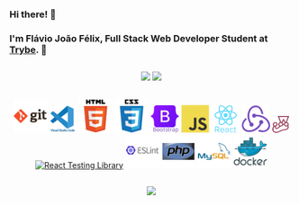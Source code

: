 ### Hi there! 👋
### I'm Flávio João Félix, Full Stack Web Developer Student at [Trybe](https://github.com/betrybe). 💚

##

<!--
**flaviojoaofelix/flaviojoaofelix** is a ✨ _special_ ✨ repository because its `README.md` (this file) appears on your GitHub profile.

Here are some ideas to get you started:

- 🔭 I’m currently working on ...
- 🌱 I’m currently learning ...
- 👯 I’m looking to collaborate on ...
- 🤔 I’m looking for help with ...
- 💬 Ask me about ...
- 📫 How to reach me: ...
- 😄 Pronouns: ...
- ⚡ Fun fact: ...
-->

<div align="center">
  <img height="180em" src="https://github-readme-stats.vercel.app/api?username=flaviojoaofelix&show_icons=true&theme=dark&include_all_commits=true&count_private=true"/>
  <img height="180em" src="https://github-readme-stats.vercel.app/api/top-langs/?username=flaviojoaofelix&layout=compact&langs_count=7&theme=dark"/>
</div>

##

<div align="center">
  <a href="https://git-scm.com/" target="_blank" rel="noreferrer"><img height="60em" src="https://raw.githubusercontent.com/devicons/devicon/master/icons/git/git-original-wordmark.svg" /></a>
  <img height="48em" src="https://raw.githubusercontent.com/devicons/devicon/master/icons/vscode/vscode-original-wordmark.svg" />
  <img height="60em" src="https://raw.githubusercontent.com/devicons/devicon/master/icons/html5/html5-original-wordmark.svg" />
  <img height="60em" src="https://raw.githubusercontent.com/devicons/devicon/master/icons/css3/css3-original-wordmark.svg" />
  <img height="50em" src="https://raw.githubusercontent.com/devicons/devicon/master/icons/bootstrap/bootstrap-original-wordmark.svg" />
  <img height="50em" src="https://raw.githubusercontent.com/devicons/devicon/master/icons/javascript/javascript-original.svg" />
  <img height="50em" src="https://raw.githubusercontent.com/devicons/devicon/master/icons/react/react-original-wordmark.svg" />
  <img height="50em" src="https://raw.githubusercontent.com/devicons/devicon/master/icons/redux/redux-original.svg" />
  <img height="30em" src="https://raw.githubusercontent.com/devicons/devicon/master/icons/jest/jest-plain.svg" />
  <a href="https://testing-library.com/" target="_blank" rel="noreferrer"><img src="https://testing-library.com/img/octopus-64x64.png" width="36" height="36" alt="React Testing Library" /></a>
  <img height="60em" src="https://raw.githubusercontent.com/devicons/devicon/master/icons/eslint/eslint-original-wordmark.svg" />
  <img height="60em" src="https://raw.githubusercontent.com/devicons/devicon/master/icons/php/php-original.svg" />
  <img height="60em" src="https://raw.githubusercontent.com/devicons/devicon/master/icons/mysql/mysql-original-wordmark.svg" />
  <img height="60em" src="https://raw.githubusercontent.com/devicons/devicon/master/icons/docker/docker-original-wordmark.svg" />
</div>

##

<div align="center"> 
  <a href="https://www.linkedin.com/in/flaviojoaofelix/" target="_blank"><img src="https://img.shields.io/badge/-LinkedIn-%230077B5?style=for-the-badge&logo=linkedin&logoColor=white" target="_blank"></a>
</div>
